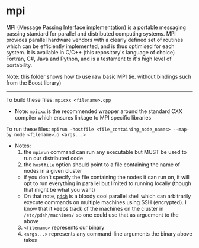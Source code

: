 # mpi

MPI (Message Passing Interface implementation) is a portable messaging passing standard for parallel and distributed computing systems. MPI provides parallel hardware vendors with a clearly defined set of routines which can be efficiently implemented, and is thus optimised for each system. It is available in C/C++ (this repository's language of choice) Fortran, C#, Java and Python, and is a testament to it's high level of portability.

Note: this folder shows how to use raw basic MPI (ie. without bindings such from the Boost library)

***

To build these files: `mpicxx <filename>.cpp`
  * Note: `mpicxx` is the recommended wrapper around the standard CXX compiler which ensures linkage to MPI specific libraries

To run these files: `mpirun -hostfile <file_containing_node_names> --map-by node <filename>.o <args...>`
  * Notes:
    1. the `mpirun` command can run any executable but MUST be used to run our distributed code
    2. the `hostfile` option should point to a file containing the name of nodes in a given cluster
      * if you don't specify the file containing the nodes it can run on, it will opt to run everything in parallel but limited to running locally (though that might be what you want)
      * On that note, [`pdsh`](https://www.admin-magazine.com/HPC/Articles/pdsh-Parallel-Shell) is a bloody cool parallel shell which can arbitrarily execute commands on multiple machines using SSH (encrypted). I know that it keeps track of the machines on the cluster in `/etc/pdsh/machines/` so one could use that as arguement to the above
    3. `<filename>` represents our binary
    4. `<args...>` represents any command-line arguments the binary above takes
